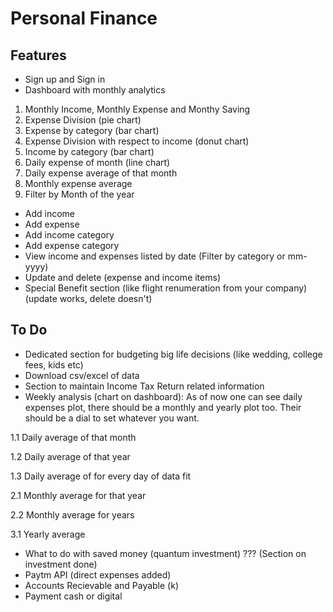 # Personal Finance

## Features
- Sign up and Sign in
- Dashboard with monthly analytics
1. Monthly Income, Monthly Expense and Monthy Saving
2. Expense Division (pie chart)
3. Expense by category (bar chart)
4. Expense Division with respect to income (donut chart)
5. Income by category (bar chart)
6. Daily expense of month (line chart)
7. Daily expense average of that month
8. Monthly expense average
9. Filter by Month of the year
- Add income
- Add expense
- Add income category
- Add expense category
- View income and expenses listed by date (Filter by category or mm-yyyy)
- Update and delete (expense and income items)
- Special Benefit section (like flight renumeration from your company) (update works, delete doesn't)

## To Do
- Dedicated section for budgeting big life decisions (like wedding, college fees, kids etc)
- Download csv/excel of data
- Section to maintain Income Tax Return related information
- Weekly analysis (chart on dashboard): As of now one can see daily expenses plot, there should be a monthly and yearly plot too. Their should be a dial to set whatever you want.

1.1 Daily average of that month

1.2 Daily average of that year

1.3 Daily average of for every day of data fit

2.1 Monthly average for that year

2.2 Monthly average for years

3.1 Yearly average

- What to do with saved money (quantum investment) ??? (Section on investment done)
- Paytm API (direct expenses added)
- Accounts Recievable and Payable (k)
- Payment cash or digital
